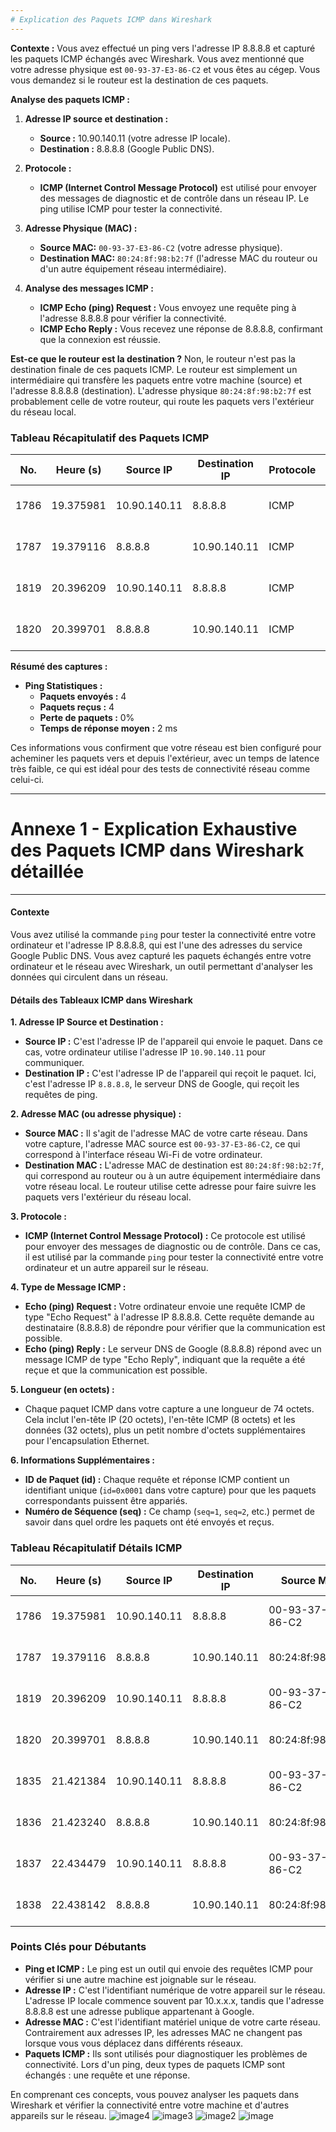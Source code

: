 ```yaml
---
# Explication des Paquets ICMP dans Wireshark
---
```


**Contexte :**
Vous avez effectué un ping vers l'adresse IP 8.8.8.8 et capturé les paquets ICMP échangés avec Wireshark. Vous avez mentionné que votre adresse physique est `00-93-37-E3-86-C2` et vous êtes au cégep. Vous vous demandez si le routeur est la destination de ces paquets.

**Analyse des paquets ICMP :**

1. **Adresse IP source et destination :**
   - **Source :** 10.90.140.11 (votre adresse IP locale).
   - **Destination :** 8.8.8.8 (Google Public DNS).

2. **Protocole :** 
   - **ICMP (Internet Control Message Protocol)** est utilisé pour envoyer des messages de diagnostic et de contrôle dans un réseau IP. Le ping utilise ICMP pour tester la connectivité.

3. **Adresse Physique (MAC) :**
   - **Source MAC:** `00-93-37-E3-86-C2` (votre adresse physique).
   - **Destination MAC:** `80:24:8f:98:b2:7f` (l'adresse MAC du routeur ou d'un autre équipement réseau intermédiaire).

4. **Analyse des messages ICMP :**
   - **ICMP Echo (ping) Request :** Vous envoyez une requête ping à l'adresse 8.8.8.8 pour vérifier la connectivité.
   - **ICMP Echo Reply :** Vous recevez une réponse de 8.8.8.8, confirmant que la connexion est réussie.

**Est-ce que le routeur est la destination ?**
Non, le routeur n'est pas la destination finale de ces paquets ICMP. Le routeur est simplement un intermédiaire qui transfère les paquets entre votre machine (source) et l'adresse 8.8.8.8 (destination). L'adresse physique `80:24:8f:98:b2:7f` est probablement celle de votre routeur, qui route les paquets vers l'extérieur du réseau local.

### Tableau Récapitulatif des Paquets ICMP

| **No.** | **Heure (s)** | **Source IP** | **Destination IP** | **Protocole** | **Type**            | **Longueur (octets)** | **Infos**                      |
|---------|---------------|---------------|--------------------|---------------|---------------------|------------------------|---------------------------------|
| 1786    | 19.375981      | 10.90.140.11  | 8.8.8.8            | ICMP          | Echo (ping) Request | 74                     | id=0x0001, seq=1                |
| 1787    | 19.379116      | 8.8.8.8       | 10.90.140.11       | ICMP          | Echo (ping) Reply   | 74                     | id=0x0001, seq=1                |
| 1819    | 20.396209      | 10.90.140.11  | 8.8.8.8            | ICMP          | Echo (ping) Request | 74                     | id=0x0001, seq=2                |
| 1820    | 20.399701      | 8.8.8.8       | 10.90.140.11       | ICMP          | Echo (ping) Reply   | 74                     | id=0x0001, seq=2                |

**Résumé des captures :**
- **Ping Statistiques :**
  - **Paquets envoyés :** 4
  - **Paquets reçus :** 4
  - **Perte de paquets :** 0%
  - **Temps de réponse moyen :** 2 ms

Ces informations vous confirment que votre réseau est bien configuré pour acheminer les paquets vers et depuis l'extérieur, avec un temps de latence très faible, ce qui est idéal pour des tests de connectivité réseau comme celui-ci.

---
# Annexe 1 - Explication Exhaustive des Paquets ICMP dans Wireshark détaillée
---

#### Contexte
Vous avez utilisé la commande `ping` pour tester la connectivité entre votre ordinateur et l'adresse IP 8.8.8.8, qui est l'une des adresses du service Google Public DNS. Vous avez capturé les paquets échangés entre votre ordinateur et le réseau avec Wireshark, un outil permettant d'analyser les données qui circulent dans un réseau.

#### Détails des Tableaux ICMP dans Wireshark

**1. Adresse IP Source et Destination :**
   - **Source IP :** C'est l'adresse IP de l'appareil qui envoie le paquet. Dans ce cas, votre ordinateur utilise l'adresse IP `10.90.140.11` pour communiquer.
   - **Destination IP :** C'est l'adresse IP de l'appareil qui reçoit le paquet. Ici, c'est l'adresse IP `8.8.8.8`, le serveur DNS de Google, qui reçoit les requêtes de ping.

**2. Adresse MAC (ou adresse physique) :**
   - **Source MAC :** Il s'agit de l'adresse MAC de votre carte réseau. Dans votre capture, l'adresse MAC source est `00-93-37-E3-86-C2`, ce qui correspond à l'interface réseau Wi-Fi de votre ordinateur.
   - **Destination MAC :** L'adresse MAC de destination est `80:24:8f:98:b2:7f`, qui correspond au routeur ou à un autre équipement intermédiaire dans votre réseau local. Le routeur utilise cette adresse pour faire suivre les paquets vers l'extérieur du réseau local.

**3. Protocole :**
   - **ICMP (Internet Control Message Protocol) :** Ce protocole est utilisé pour envoyer des messages de diagnostic ou de contrôle. Dans ce cas, il est utilisé par la commande `ping` pour tester la connectivité entre votre ordinateur et un autre appareil sur le réseau.

**4. Type de Message ICMP :**
   - **Echo (ping) Request :** Votre ordinateur envoie une requête ICMP de type "Echo Request" à l'adresse IP 8.8.8.8. Cette requête demande au destinataire (8.8.8.8) de répondre pour vérifier que la communication est possible.
   - **Echo (ping) Reply :** Le serveur DNS de Google (8.8.8.8) répond avec un message ICMP de type "Echo Reply", indiquant que la requête a été reçue et que la communication est possible.

**5. Longueur (en octets) :**
   - Chaque paquet ICMP dans votre capture a une longueur de 74 octets. Cela inclut l'en-tête IP (20 octets), l'en-tête ICMP (8 octets) et les données (32 octets), plus un petit nombre d'octets supplémentaires pour l'encapsulation Ethernet.

**6. Informations Supplémentaires :**
   - **ID de Paquet (id) :** Chaque requête et réponse ICMP contient un identifiant unique (`id=0x0001` dans votre capture) pour que les paquets correspondants puissent être appariés.
   - **Numéro de Séquence (seq) :** Ce champ (`seq=1`, `seq=2`, etc.) permet de savoir dans quel ordre les paquets ont été envoyés et reçus.

### Tableau Récapitulatif Détails ICMP

| **No.** | **Heure (s)** | **Source IP**    | **Destination IP** | **Source MAC**           | **Destination MAC**      | **Protocole** | **Type**            | **Longueur (octets)** | **Infos**                      |
|---------|---------------|------------------|--------------------|--------------------------|--------------------------|---------------|---------------------|------------------------|---------------------------------|
| 1786    | 19.375981      | 10.90.140.11     | 8.8.8.8            | 00-93-37-E3-86-C2         | 80:24:8f:98:b2:7f         | ICMP          | Echo (ping) Request | 74                     | id=0x0001, seq=1                |
| 1787    | 19.379116      | 8.8.8.8          | 10.90.140.11       | 80:24:8f:98:b2:7f         | 00-93-37-E3-86-C2         | ICMP          | Echo (ping) Reply   | 74                     | id=0x0001, seq=1                |
| 1819    | 20.396209      | 10.90.140.11     | 8.8.8.8            | 00-93-37-E3-86-C2         | 80:24:8f:98:b2:7f         | ICMP          | Echo (ping) Request | 74                     | id=0x0001, seq=2                |
| 1820    | 20.399701      | 8.8.8.8          | 10.90.140.11       | 80:24:8f:98:b2:7f         | 00-93-37-E3-86-C2         | ICMP          | Echo (ping) Reply   | 74                     | id=0x0001, seq=2                |
| 1835    | 21.421384      | 10.90.140.11     | 8.8.8.8            | 00-93-37-E3-86-C2         | 80:24:8f:98:b2:7f         | ICMP          | Echo (ping) Request | 74                     | id=0x0001, seq=3                |
| 1836    | 21.423240      | 8.8.8.8          | 10.90.140.11       | 80:24:8f:98:b2:7f         | 00-93-37-E3-86-C2         | ICMP          | Echo (ping) Reply   | 74                     | id=0x0001, seq=3                |
| 1837    | 22.434479      | 10.90.140.11     | 8.8.8.8            | 00-93-37-E3-86-C2         | 80:24:8f:98:b2:7f         | ICMP          | Echo (ping) Request | 74                     | id=0x0001, seq=4                |
| 1838    | 22.438142      | 8.8.8.8          | 10.90.140.11       | 80:24:8f:98:b2:7f         | 00-93-37-E3-86-C2         | ICMP          | Echo (ping) Reply   | 74                     | id=0x0001, seq=4                |

### Points Clés pour Débutants

- **Ping et ICMP :** Le ping est un outil qui envoie des requêtes ICMP pour vérifier si une autre machine est joignable sur le réseau.
- **Adresse IP :** C'est l'identifiant numérique de votre appareil sur le réseau. L'adresse IP locale commence souvent par 10.x.x.x, tandis que l'adresse 8.8.8.8 est une adresse publique appartenant à Google.
- **Adresse MAC :** C'est l'identifiant matériel unique de votre carte réseau. Contrairement aux adresses IP, les adresses MAC ne changent pas lorsque vous vous déplacez dans différents réseaux.
- **Paquets ICMP :** Ils sont utilisés pour diagnostiquer les problèmes de connectivité. Lors d'un ping, deux types de paquets ICMP sont échangés : une requête et une réponse.

En comprenant ces concepts, vous pouvez analyser les paquets dans Wireshark et vérifier la connectivité entre votre machine et d'autres appareils sur le réseau.
![image4](https://github.com/user-attachments/assets/343591c1-835b-41a9-ba4e-4c2d1d70883c)
![image3](https://github.com/user-attachments/assets/ad6adef0-8f0e-4b83-9f1a-ba7d745eeab8)
![image2](https://github.com/user-attachments/assets/4db821a3-bbb2-4886-b4d8-88772affcffd)
![image](https://github.com/user-attachments/assets/a4826054-aee8-4f18-bb42-63109f925f66)
